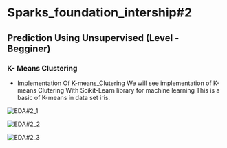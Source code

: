 # Sparks_foundation_intership#2

## Prediction Using Unsupervised (Level - Begginer)
### K- Means Clustering
* Implementation Of K-means_Clutering We will see implementation of K-means Clutering With Scikit-Learn library for machine learning This is a basic of K-means in data set iris.

![EDA#2_1](https://user-images.githubusercontent.com/49419507/159109355-f6c8189c-c6d7-484b-99df-b217d4d36dc3.png)

![EDA#2_2](https://user-images.githubusercontent.com/49419507/159109352-980d4466-a825-4d90-a4e0-660ca4835bdc.png)

![EDA#2_3](https://user-images.githubusercontent.com/49419507/159109353-ff250b59-78ff-4972-b1ea-16972ec1b4b4.png)
